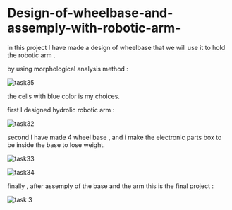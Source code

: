 # Design-of-wheelbase-and-assemply-with-robotic-arm-

in this project  I have made a design of wheelbase that we will use it to hold the robotic arm .



by using morphological analysis method :




![task35](https://user-images.githubusercontent.com/85731301/124649637-6c1ef080-dea1-11eb-8492-5b95545815cd.png)



the cells with blue color is my choices.


first I designed hydrolic robotic arm  :


![task32](https://user-images.githubusercontent.com/85731301/124649390-1cd8c000-dea1-11eb-9b4d-dff09568cf77.png)


second I have made 4 wheel base , and i make the electronic parts box to be inside the base to lose weight.


![task33](https://user-images.githubusercontent.com/85731301/124650366-565dfb00-dea2-11eb-96e6-d6a33c98e01e.png)


![task34](https://user-images.githubusercontent.com/85731301/124650382-5c53dc00-dea2-11eb-9ffd-604c0cbbd3e4.png)


finally , after assemply of the base and the arm this is the final project :


![task 3](https://user-images.githubusercontent.com/85731301/124650611-91602e80-dea2-11eb-8319-fd7102aa7424.png)


